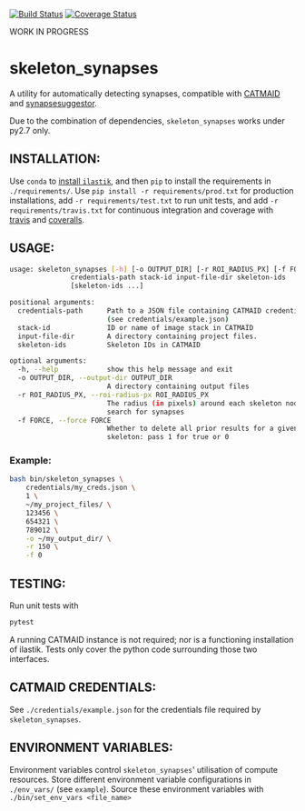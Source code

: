 [![Build Status](https://travis-ci.org/clbarnes/skeleton_synapses.svg?branch=master)](https://travis-ci.org/clbarnes/skeleton_synapses)
[![Coverage Status](https://coveralls.io/repos/github/clbarnes/skeleton_synapses/badge.svg?branch=master)](https://coveralls.io/github/clbarnes/skeleton_synapses?branch=master)

WORK IN PROGRESS

# skeleton_synapses

A utility for automatically detecting synapses, compatible with [CATMAID](https://catmaid.readthedocs.io/en/stable/)
and [synapsesuggestor](https://github.com/clbarnes/CATMAID-synapsesuggestor).

Due to the combination of dependencies, `skeleton_synapses` works under py2.7 only.

## INSTALLATION:

Use `conda` to [install `ilastik`](https://github.com/ilastik/ilastik-build-conda/blob/master/README.md),
 and then `pip` to install the requirements in `./requirements/`.
Use `pip install -r requirements/prod.txt` for production installations,
add `-r requirements/test.txt` to run unit tests, and
add `-r requirements/travis.txt` for continuous integration and coverage
with [travis](https://travis-ci.org/) and [coveralls](https://coveralls.io/).


## USAGE:

```bash
usage: skeleton_synapses [-h] [-o OUTPUT_DIR] [-r ROI_RADIUS_PX] [-f FORCE]
               credentials-path stack-id input-file-dir skeleton-ids
               [skeleton-ids ...]

positional arguments:
  credentials-path      Path to a JSON file containing CATMAID credentials
                        (see credentials/example.json)
  stack-id              ID or name of image stack in CATMAID
  input-file-dir        A directory containing project files.
  skeleton-ids          Skeleton IDs in CATMAID

optional arguments:
  -h, --help            show this help message and exit
  -o OUTPUT_DIR, --output-dir OUTPUT_DIR
                        A directory containing output files
  -r ROI_RADIUS_PX, --roi-radius-px ROI_RADIUS_PX
                        The radius (in pixels) around each skeleton node to
                        search for synapses
  -f FORCE, --force FORCE
                        Whether to delete all prior results for a given
                        skeleton: pass 1 for true or 0
```


### Example:

```bash
bash bin/skeleton_synapses \
    credentials/my_creds.json \
    1 \
    ~/my_project_files/ \
    123456 \
    654321 \
    789012 \
    -o ~/my_output_dir/ \
    -r 150 \
    -f 0
```


## TESTING:

Run unit tests with

```bash
pytest
```

A running CATMAID instance is not required; nor is a functioning installation of ilastik. Tests only cover the python
 code surrounding those two interfaces.


## CATMAID CREDENTIALS:

See `./credentials/example.json` for the credentials file required by `skeleton_synapses`.


## ENVIRONMENT VARIABLES:

Environment variables control `skeleton_synapses`' utilisation of compute resources.
Store different environment variable configurations in `./env_vars/` (see `example`).
Source these environment variables with `./bin/set_env_vars <file_name>`
